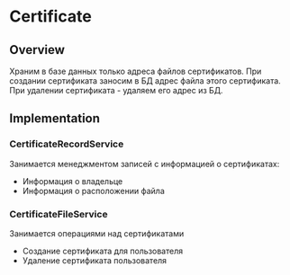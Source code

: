# Certificate

## Overview

Храним в базе данных только адреса файлов сертификатов.
При создании сертификата заносим в БД адрес файла этого сертификата.
При удалении сертификата - удаляем его адрес из БД.

## Implementation

### CertificateRecordService

Занимается менеджментом записей с информацией о сертификатах:

- Информация о владельце
- Информация о расположении файла

### CertificateFileService

Занимается операциями над сертификатами

- Создание сертификата для пользователя
- Удаление сертификата пользователя
